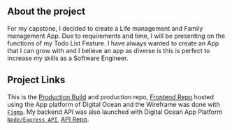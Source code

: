 ## About the project

For my capstone, I decided to create a Life management and Family management App. Due to requirements and time, I will be presenting on the functions of my Todo List Feature. I have always wanted to create an App that I can grow with and I believe an app as diverse is this is perfect to increase my skills as a Software Engineer.

## Project Links

This is the [Production Build](https://sea-lion-app-ihyvc.ondigitalocean.app/) and production repo, [Frontend Repo](https://github.com/mays88/Capstone) hosted using the App platform of Digital Ocean and the Wireframe was done with [`Figma`](https://www.figma.com/design/gd9B2rFFnODgm3ugErgRHz/TBT?node-id=0-1&t=anhqygOV4PQk2tit-1). My backend API was also launched with Digital Ocean App Platform [`Node/Express API`](https://oyster-app-3xg9q.ondigitalocean.app/api/v1/todos), [API Repo](https://github.com/mays88/node-traffic-controller).
